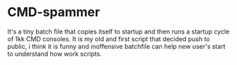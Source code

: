 # CMD-spammer
It's a tiny batch file that copies itself to startup and then runs a startup cycle of 1kk CMD consoles.
It is my old and first script that decided push to public, i think it is funny and inoffensive batchfile can help new user's start to understand how work scripts.
